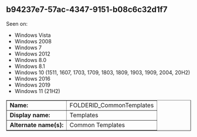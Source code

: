 ## b94237e7-57ac-4347-9151-b08c6c32d1f7

Seen on:
* Windows Vista
* Windows 2008
* Windows 7
* Windows 2012
* Windows 8.0
* Windows 8.1
* Windows 10 (1511, 1607, 1703, 1709, 1803, 1809, 1903, 1909, 2004, 20H2)
* Windows 2016
* Windows 2019
* Windows 11 (21H2)

<table border="1" class="docutils">
  <tbody>
    <tr>
      <td><b>Name:</b></td>
      <td>FOLDERID_CommonTemplates</td>
    </tr>
    <tr>
      <td><b>Display name:</b></td>
      <td>Templates</td>
    </tr>
    <tr>
      <td><b>Alternate name(s):</b></td>
      <td>Common Templates</td>
    </tr>
  </tbody>
</table>

